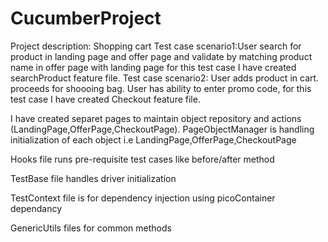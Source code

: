 # CucumberProject
Project description: Shopping cart 
Test case scenario1:User search for product in landing page and offer page and validate by matching product name in offer page with landing page for this test case I have created 
searchProduct feature file.
Test case scenario2: User adds product in cart. proceeds for shoooing bag. User has ability to enter promo code, for this test case I have created Checkout feature file.

I have created separet pages to maintain object repository and actions (LandingPage,OfferPage,CheckoutPage).
PageObjectManager is handling initialization of each object i.e LandingPage,OfferPage,CheckoutPage

Hooks file runs pre-requisite test cases like before/after method

TestBase file handles driver initialization 

TestContext file is for dependency injection using picoContainer dependancy 

GenericUtils files for common methods

